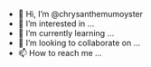 - 👋 Hi, I’m @chrysanthemumoyster
- 👀 I’m interested in ...
- 🌱 I’m currently learning ...
- 💞️ I’m looking to collaborate on ...
- 📫 How to reach me ...

<!---
chrysanthemumoyster/chrysanthemumoyster is a ✨ special ✨ repository because its `README.md` (this file) appears on your GitHub profile.
You can click the Preview link to take a look at your changes.
--->
